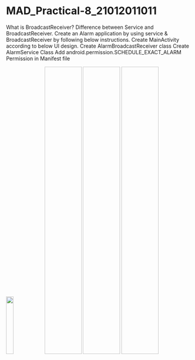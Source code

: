 # MAD_Practical-8_21012011011

What is BroadcastReceiver? Difference between Service and BroadcastReceiver. Create an Alarm application by using service & BroadcastReceiver by following below instructions.
Create MainActivity according to below UI design.
Create AlarmBroadcastReceiver class
Create AlarmService Class
Add android.permission.SCHEDULE_EXACT_ALARM Permission in Manifest file

<img src="https://github.com/Diya-Chauhan/MAD_Practical-8_21012011011/assets/98373841/eba7947e-8acb-4f88-a10a-4ed5d13cca8f" width="20%" height="20%">
<img srs="https://github.com/Diya-Chauhan/MAD_Practical-8_21012011011/assets/98373841/2b336d1e-f635-411b-9391-1fbdd8140f7e" width="20%" height="20%">
<img srs="https://github.com/Diya-Chauhan/MAD_Practical-8_21012011011/assets/98373841/2eea5789-0c3f-43e7-8403-8be993e40ef4" width="20%" height="20%">
<img srs="https://github.com/Diya-Chauhan/MAD_Practical-8_21012011011/assets/98373841/cb4e1453-2b82-4217-8c07-8ff2349725a5" width="20%" height="20%">
